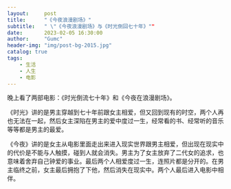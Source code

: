 ```yaml
---
layout:     post
title:      "《今夜浪漫剧场》"
subtitle:   " \"《今夜浪漫剧场》与《时光倒回七十年》""
date:       2023-02-05 16:30:00
author:     "Gumc"
header-img: "img/post-bg-2015.jpg"
catalog: true
tags:
    - 生活
    - 人生
    - 电影
---
```

晚上看了两部电影：《时光倒流七十年》和《今夜在浪漫剧场》。

《时光》讲的是男主穿越到七十年前跟女主相爱，但又回到现有的时空，两个人再也无法在一起，然后女主深陷在男主的爱中度过一生，经常看的书、经常听的音乐等等都是男主的最爱。

《今夜》讲的是女主从电影里面走出来进入现实世界跟男主相爱，但出现在现实中的代价是不能与人触摸，碰到人就会消失。男主为了女主放弃了二代女的追求，也意味着舍弃自己钟爱的事业。最后两个人相爱度过一生，连照片都是分开的。在男主临终之前，女主最后拥抱了下他，然后消失在现实中。两个人最后进入电影中相伴。
